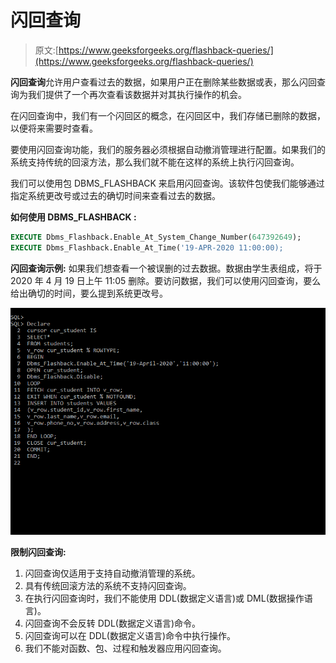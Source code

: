 # 闪回查询

> 原文:[https://www.geeksforgeeks.org/flashback-queries/](https://www.geeksforgeeks.org/flashback-queries/)

**闪回查询**允许用户查看过去的数据，如果用户正在删除某些数据或表，那么闪回查询为我们提供了一个再次查看该数据并对其执行操作的机会。

在闪回查询中，我们有一个闪回区的概念，在闪回区中，我们存储已删除的数据，以便将来需要时查看。

要使用闪回查询功能，我们的服务器必须根据自动撤消管理进行配置。如果我们的系统支持传统的回滚方法，那么我们就不能在这样的系统上执行闪回查询。

我们可以使用包 DBMS_FLASHBACK 来启用闪回查询。该软件包使我们能够通过指定系统更改号或过去的确切时间来查看过去的数据。

**如何使用 DBMS_FLASHBACK :**

```sql
EXECUTE Dbms_Flashback.Enable_At_System_Change_Number(647392649);
EXECUTE Dbms_Flashback.Enable_At_Time('19-APR-2020 11:00:00); 
```

**闪回查询示例:**
如果我们想查看一个被误删的过去数据。数据由学生表组成，将于 2020 年 4 月 19 日上午 11:05 删除。要访问数据，我们可以使用闪回查询，要么给出确切的时间，要么提到系统更改号。

![](img/6da85cae408d5e60f9dee3c792f5dd83.png)

**限制闪回查询:**

1.  闪回查询仅适用于支持自动撤消管理的系统。
2.  具有传统回滚方法的系统不支持闪回查询。
3.  在执行闪回查询时，我们不能使用 DDL(数据定义语言)或 DML(数据操作语言)。
4.  闪回查询不会反转 DDL(数据定义语言)命令。
5.  闪回查询可以在 DDL(数据定义语言)命令中执行操作。
6.  我们不能对函数、包、过程和触发器应用闪回查询。